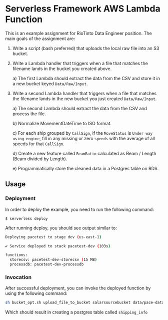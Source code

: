 
# Serverless Framework AWS Lambda Function

This is an example assignment for RioTinto Data Engineer position.
The main goals of the assignment are:

1) Write a script (bash preferred) that uploads the local raw file into an S3 bucket.
2) Write a Lambda handler that triggers when a file that matches the filename lands in the bucket you created above.

    a) The first Lambda should extract the data from the CSV and store it in a new bucket keyed `Data/Raw/Input`.
3) Write a second Lambda handler that triggers when a file that matches the filename lands in the new bucket you just created `Data/Raw/Input`.

    a) The second Lambda should extract the data from the CSV and process the file.

    b) Normalize MovementDateTime to ISO format.

    c) For each ship grouped by `CallSign`, if the `MoveStatus` is `Under way using engine`, fill in any missing or zero `speeds` with the average of all speeds for that `CallSign`.

    d) Create a new feature called `BeamRatio` calculated as Beam / Length (Beam divided by Length).

    e) Programmatically store the cleaned data in a Postgres table on RDS.


## Usage

### Deployment

In order to deploy the example, you need to run the following command:

```
$ serverless deploy
```

After running deploy, you should see output similar to:

```bash
Deploying pacetest to stage dev (us-east-1)

✔ Service deployed to stack pacetest-dev (103s)

functions:
  storecsv: pacetest-dev-storecsv (15 MB)
  processdb: pacetest-dev-processdb
```

### Invocation

After successful deployment, you can invoke the deployed function by using the following command:

```bash
sh bucket_opt.sh upload_file_to_bucket salarsourcebucket data/pace-data.txt pace-data.txt

```

Which should result in creating a postgres table called `shipping_info`
